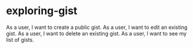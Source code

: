 # exploring-gist
As a user, I want to create a public gist.
As a user, I want to edit an existing gist.
As a user, I want to delete an existing gist.
As a user, I want to see my list of gists.
